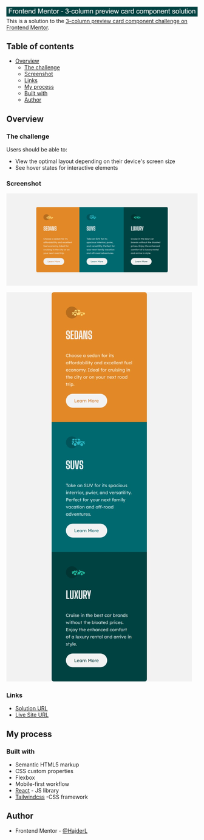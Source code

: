 
![](src/images/Frontend_Mentor_-_3-column_preview_card_component_solution.png)
This is a solution to the [3-column preview card component challenge on Frontend Mentor](https://www.frontendmentor.io/challenges/3column-preview-card-component-pH92eAR2-). 

## Table of contents

- [Overview](#overview)
  - [The challenge](#the-challenge)
  - [Screenshot](#screenshot)
  - [Links](#links)
  - [My process](#my-process)
  - [Built with](#built-with)
  - [Author](#author)

## Overview

### The challenge

Users should be able to:

- View the optimal layout depending on their device's screen size
- See hover states for interactive elements

### Screenshot
![](src/images/Web%20capture_16-9-2022_15515_localhost.jpeg)


![](src/images/Web%20capture_16-9-2022_15626_localhost.jpeg)

### Links

-  [Solution URL](https://github.com/HadjerL/forntend-mentor-3column-preview.git)
-  [Live Site URL](https://prismatic-muffin-18535e.netlify.app/)

## My process

### Built with

- Semantic HTML5 markup
- CSS custom properties
- Flexbox
- Mobile-first workflow
- [React](https://reactjs.org/) - JS library
- [Tailwindcss](https://tailwindcss.com/) -CSS framework

## Author

- Frontend Mentor - [@HajderL](https://www.frontendmentor.io/profile/HadjerL)

